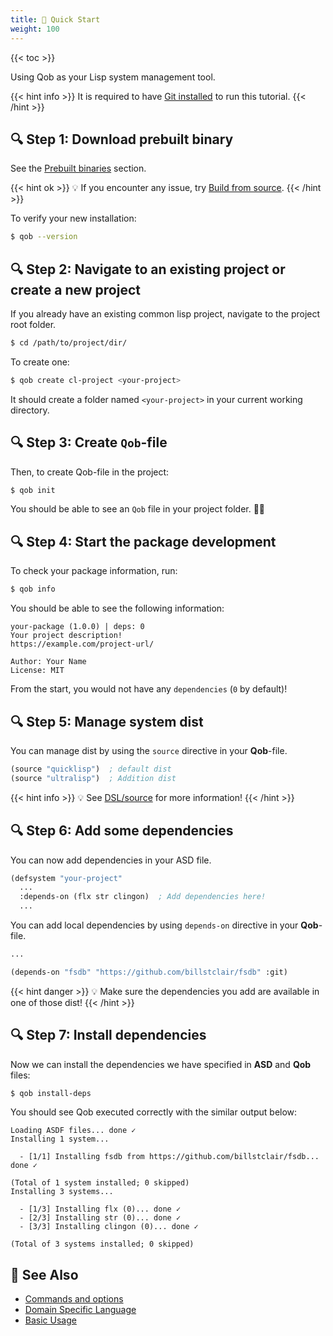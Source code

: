 ```yaml
---
title: 🔰 Quick Start
weight: 100
---
```


{{< toc >}}

Using Qob as your Lisp system management tool.

{{< hint info >}}
It is required to have [Git installed](https://git-scm.com/downloads)
to run this tutorial.
{{< /hint >}}

## 🔍 Step 1: Download prebuilt binary

See the [Prebuilt binaries](https://cl-qob.github.io/Getting-Started/Install-Qob/#-prebuilt-binaries) section.

{{< hint ok >}}
💡 If you encounter any issue, try [Build from source](https://cl-qob.github.io/Getting-Started/Install-Qob/#-build-from-source).
{{< /hint >}}

To verify your new installation:

```sh
$ qob --version
```

## 🔍 Step 2: Navigate to an existing project or create a new project

If you already have an existing common lisp project, navigate to the project
root folder.

```sh
$ cd /path/to/project/dir/
```

To create one:

```sh
$ qob create cl-project <your-project>
```

It should create a folder named `<your-project>` in your current working directory.

## 🔍 Step 3: Create `Qob`-file

Then, to create Qob-file in the project:

```sh
$ qob init
```

You should be able to see an `Qob` file in your project folder. 🎉🎊

## 🔍 Step 4: Start the package development

To check your package information, run:

```sh
$ qob info
```

You should be able to see the following information:

```
your-package (1.0.0) | deps: 0
Your project description!
https://example.com/project-url/

Author: Your Name
License: MIT
```

From the start, you would not have any `dependencies` (`0` by default)!

## 🔍 Step 5: Manage system dist

You can manage dist by using the `source` directive in your **Qob**-file.

```cl
(source "quicklisp")  ; default dist
(source "ultralisp")  ; Addition dist
```

{{< hint info >}}
💡 See [DSL/source](https://cl-qob.github.io/DSL/#-source-alias) for more information!
{{< /hint >}}

## 🔍 Step 6: Add some dependencies

You can now add dependencies in your ASD file.

```cl
(defsystem "your-project"
  ...
  :depends-on (flx str clingon)  ; Add dependencies here!
  ...
```

You can add local dependencies by using `depends-on` directive in your **Qob**-file.

```cl
...

(depends-on "fsdb" "https://github.com/billstclair/fsdb" :git)
```

{{< hint danger >}}
💡 Make sure the dependencies you add are available in one of those dist!
{{< /hint >}}

## 🔍 Step 7: Install dependencies

Now we can install the dependencies we have specified in **ASD** and **Qob** files:

```sh
$ qob install-deps
```

You should see Qob executed correctly with the similar output below:

```
Loading ASDF files... done ✓
Installing 1 system...

  - [1/1] Installing fsdb from https://github.com/billstclair/fsdb... done ✓

(Total of 1 system installed; 0 skipped)
Installing 3 systems...

  - [1/3] Installing flx (0)... done ✓
  - [2/3] Installing str (0)... done ✓
  - [3/3] Installing clingon (0)... done ✓

(Total of 3 systems installed; 0 skipped)
```

## 🔗 See Also

- [Commands and options](https://cl-qob.github.io/Getting-Started/Commands-and-options/)
- [Domain Specific Language](https://cl-qob.github.io/DSL/)
- [Basic Usage](https://cl-qob.github.io/Getting-Started/Basic-Usage/)
